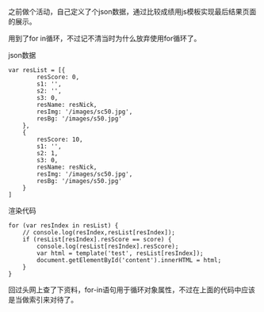 之前做个活动，自己定义了个json数据，通过比较成绩用js模板实现最后结果页面的展示。

用到了for in循环，不过记不清当时为什么放弃使用for循环了。

json数据
```
var resList = [{
        resScore: 0,
        s1: '',
        s2: '',
        s3: 0,
        resName: resNick,
        resImg: '/images/sc50.jpg',
        resBg: '/images/s50.jpg'
    },
    {
        resScore: 10,
        s1: '',
        s2: 1,
        s3: 0,
        resName: resNick,
        resImg: '/images/sc50.jpg',
        resBg: '/images/s50.jpg'
    }
]
```
渲染代码
```
for (var resIndex in resList) {
    // console.log(resIndex,resList[resIndex]);
    if (resList[resIndex].resScore == score) {
        console.log(resList[resIndex].resScore);
        var html = template('test', resList[resIndex]);
        document.getElementById('content').innerHTML = html;
    }
}
```
回过头网上查了下资料，for-in语句用于循环对象属性，不过在上面的代码中应该是当做索引来对待了。
